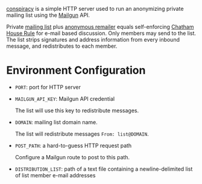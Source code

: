 [conspiracy] is a simple HTTP server used to run an anonymizing private
mailing list using the [Mailgun] API.

[conspiracy]: https://npmjs.com/packages/conspiracy

[Mailgun]: https://mailgun.com

Private [mailing list] plus [anonymous remailer] equals self-enforcing
[Chatham House Rule] for e-mail based discussion.  Only members may
send to the list.  The list strips signatures and address information
from every inbound message, and redistributes to each member.

[mailing list]: https://en.wikipedia.org/wiki/Electronic_mailing_list

[anonymous remailer]: https://en.wikipedia.org/wiki/Anonymous_remailer

[Chatham House Rule]: https://www.chathamhouse.org/about/chatham-house-rule

# Environment Configuration

- `PORT`: port for HTTP server

- `MAILGUN_API_KEY`: Mailgun API credential

  The list will use this key to redistribute messages.

- `DOMAIN`: mailing list domain name.

  The list will redistribute messages `From: list@DOMAIN`.

- `POST_PATH`: a hard-to-guess HTTP request path

  Configure a Mailgun route to post to this path.

- `DISTRIBUTION_LIST`: path of a text file containing a
  newline-delimited list of list member e-mail addresses
